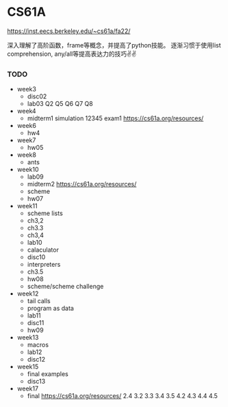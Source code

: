 # CS61A

https://inst.eecs.berkeley.edu/~cs61a/fa22/

深入理解了高阶函数，frame等概念，并提高了python技能。
逐渐习惯于使用list comprehension, any/all等提高表达力的技巧✌️✌️

### TODO
- week3 
	 - disc02
	 - lab03 Q2 Q5 Q6 Q7 Q8  
- week4
	- midterm1   simulation 12345 exam1  https://cs61a.org/resources/
- week6
	- hw4
- week7
	- hw05
- week8
	- ants
- week10
	- lab09
	- midterm2 https://cs61a.org/resources/
	- scheme
	- hw07
- week11
	- scheme lists
	- ch3,2
	- ch3.3
	- ch3,4
	- lab10
	- calaculator
	- disc10
	- interpreters
	- ch3.5
	- hw08
	- scheme/scheme challenge
- week12
	- tail calls
	- program as data
	- lab11
	- disc11
	- hw09
- week13
	- macros
	- lab12
	- disc12
- week15
	- final examples
	- disc13
- week17
	- final https://cs61a.org/resources/
2.4
3.2 3.3 3.4 3.5
4.2 4.3 4.4 4.5
